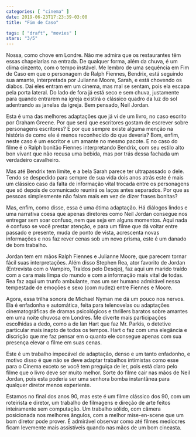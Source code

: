 ```yaml
---
categories: [ "cinema" ]
date: 2019-06-23T17:23:39-03:00
title: "Fim de Caso"

tags: [ "draft", "movies" ]
stars: "3/5"
---
```

Nossa, como chove em Londre. Não me admira que os restaurantes têm essas chapelarias na entrada. De qualquer forma, além da chuva, é um clima cinzento, com o tempo instável. Me lembro de uma sequência em Fim de Caso em que o personagem de Ralph Fiennes, Bendrix, está seguindo sua amante, interpretada por Julianne Moore, Sarah, e está chovendo os diabos. Daí eles entram em um cinema, mas mal se sentam, pois ela escapa pela porta lateral. Do lado de fora já está seco e sem chuva, justamente para quando entrarem na igreja existirá o clássico quadro da luz do sol adentrando as janelas da igreja. Bem pensado, Neil Jordan.

Esta é uma das melhores adaptações que já vi de um livro, no caso escrito por Graham Greene. Por que será que escritores gostam de escrever sobre personagens escritores? E por que sempre existe alguma menção na história de como ele é menos reconhecido do que deveria? Bom, enfim, neste caso é um escritor e um amante no mesmo pacote. E no caso do filme é o Ralph bonitão Fiennes interpretando Bendrix, com seu estilo alto bon vivant que não recusa uma bebida, mas por trás dessa fachada um verdadeiro cavalheiro.

Mas até Bendrix tem limite, e a bela Sarah parece ter ultrapassado o dele. Tendo se despedido para sempre de sua vida dois anos atrás este é mais um clássico caso da falta de informação vital trocada entre os personagens que só depois de comunicado reunirá os laços antes separados. Por que as pessoas simplesmente não falam mais em vez de dizer frases bonitas?

Mas, enfim, como disse, essa é uma ótima adaptação. Há diálogos lindos e uma narrativa coesa que apenas diretores como Neil Jordan consegue nos entregar sem soar confuso, nem que seja em alguns momentos. Aqui nada é confuso se você prestar atenção, e para um filme que dá voltar entre passado e presente, muda de ponto de vista, acrescenta novas informações e nos faz rever cenas sob um novo prisma, este é um danado de bom trabalho.

Jordan tem em mãos Ralph Fiennes e Julianne Moore, que parecem tornar fácil suas interpretações. Além disso Stephen Rea, ator favorito de Jordan (Entrevista com o Vampiro, Traídos pelo Desejo), faz aqui um marido traído com a cara mais limpa do mundo e com a informação mais vital de todas. Rea faz aqui um trunfo ambulante, mas um ser humano admirável nessa tempestade de emoções e sexo (com nudez) entre Fiennes e Moore.

Agora, essa trilha sonora de Michael Nyman me dá um pouco nos nervos. Ela é enfadonha e automática, feita para telenovelas ou adaptações cinematográficas de dramas psicológicos e thrillers baratos sobre amantes em uma noite chuvosa em Londres. Me diverte mais participações escolhidas a dedo, como a de Ian Hart que faz Mr. Parkis, o detetive particular mais inapto de todos os tempos. Hart o faz com uma elegância e discrição que me faz pensar em o quanto ele consegue apenas com sua presença elevar o filme em suas cenas.

Este é um trabalho impecável de adaptação, denso e um tanto enfadonho, e motivo disso é que não se deve adaptar trabalhos intimistas como esse para o Cinema exceto se você tem preguiça de ler, pois está claro pelo filme que o livro deve ser muito melhor. Sorte do filme cair nas mãos de Neil Jordan, pois esta poderia ser uma senhora bomba instantânea para qualquer diretor menos experiente.

Estamos no final dos anos 90, mas este é um filme clássico dos 90, com um roteirista e diretor, um trabalho de filmagens e direção de arte feitos inteiramente sem computação. Um trabalho sólido, com câmera posicionada nos melhores ângulos, com a melhor mise-en-scene que um bom diretor pode prover. É admirável observar como até filmes medíocres ficam levemente mais assistíveis quando nas mãos de um bom cineasta.
